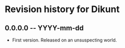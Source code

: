 # Revision history for Dikunt

## 0.0.0.0  -- YYYY-mm-dd

* First version. Released on an unsuspecting world.
